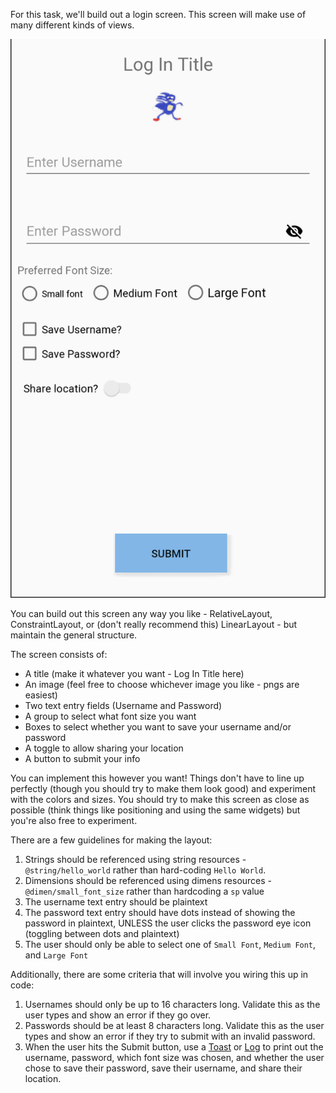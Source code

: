 For this task, we'll build out a login screen.  This screen will make use of many different kinds of views.

![Screen to build](images/module_2_screen_to_build.png)

You can build out this screen any way you like - RelativeLayout, ConstraintLayout, or (don't really recommend this) LinearLayout - but maintain the general structure.

The screen consists of:
- A title (make it whatever you want - Log In Title here)
- An image (feel free to choose whichever image you like - pngs are easiest)
- Two text entry fields (Username and Password)
- A group to select what font size you want
- Boxes to select whether you want to save your username and/or password
- A toggle to allow sharing your location
- A button to submit your info

You can implement this however you want! Things don't have to line up perfectly (though you should try to make them look good) and experiment with the colors and sizes. You should try to make this screen as close as possible (think things like positioning and using the same widgets) but you're also free to experiment.

There are a few guidelines for making the layout:
1. Strings should be referenced using string resources - `@string/hello_world` rather than hard-coding `Hello World`.
2. Dimensions should be referenced using dimens resources - `@dimen/small_font_size` rather than hardcoding a `sp` value
3. The username text entry should be plaintext
4. The password text entry should have dots instead of showing the password in plaintext, UNLESS the user clicks the password eye icon (toggling between dots and plaintext)
5. The user should only be able to select one of `Small Font`, `Medium Font`, and `Large Font`

Additionally, there are some criteria that will involve you wiring this up in code:
1. Usernames should only be up to 16 characters long. Validate this as the user types and show an error if they go over.
2. Passwords should be at least 8 characters long. Validate this as the user types and show an error if they try to submit with an invalid password.
3. When the user hits the Submit button, use a [Toast](https://developer.android.com/guide/topics/ui/notifiers/toasts#java) or [Log](https://developer.android.com/reference/android/util/Log) to print out the username, password, which font size was chosen, and whether the user chose to save their password, save their username, and share their location.
